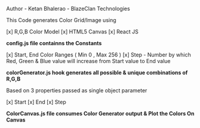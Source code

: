 Author - Ketan Bhalerao - BlazeClan Technologies

This Code generates Color Grid/Image using

[x] R,G,B Color Model
[x] HTML5 Canvas
[x] React JS

**config.js file containns the Constants**

[x] Start, End Color Ranges ( Min 0 , Max 256 )
[x] Step - Number by which Red, Green & Blue value will increase from Start value to End value

**colorGenerator.js hook generates all possible & unique combinations of R,G,B**

Based on 3 properties passed as single object parameter

[x] Start
[x] End
[x] Step

**ColorCanvas.js file consumes Color Generator output & Plot the Colors On Canvas**
